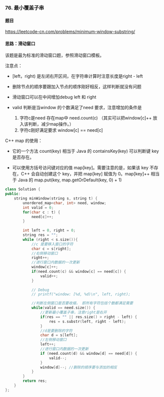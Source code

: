 ### 76. 最小覆盖子串

#### 题目

https://leetcode-cn.com/problems/minimum-window-substring/

#### 思路：滑动窗口

该题是最为标准的滑动窗口题，参照滑动窗口模板。

注意点：

- [left，right) 是左闭右开区间，在字符串计算时注意长度是right - left
- 删除节点的顺序要跟加入节点的顺序刚好相反，这样判断就没有问题
- 滑动窗口可以在中间增加debug left 和 right

- valid 判断是当window 的个数满足了need 要求，注意增加的条件是
    1. 字符c是need 存在map中 need.count(c) （其实可以把window[c]++ 放入该判断，减少map操作。）
    2. 字符c刚好满足要求 window[c] == need[c]


C++ map 的使用：
- 它的一个方法 count(key) 相当于 Java 的 containsKey(key) 可以判断键 key 是否存在。

- 可以使用方括号访问键对应的值 map[key]。需要注意的是，如果该 key 不存在，C++ 会自动创建这个 key，并把 map[key] 赋值为 0。map[key]++ 相当于 Java 的 map.put(key, map.getOrDefault(key, 0) + 1)


```cpp
class Solution {
public:
    string minWindow(string s, string t) {
        unordered_map<char, int> need, window;
        int valid = 0;
        for(char c : t) {
            need[c]++;
        }
        
        int left = 0, right = 0;
        string res = "";
        while (right < s.size()){
            //c 是要移入窗口的字符
            char c = s[right];
            //右侧移动窗口
            right++;
            //进行窗口内数据的一次更新
            window[c]++;
            if(need.count(c) && window[c] == need[c]) {
                valid++;
            }
            
            // Debug
            // printf("window: [%d, %d)\n", left, right);

            //判断左侧窗口是否要收缩， 即所有字符包括个数都满足需要
            while(valid == need.size()) {
                //更新最小覆盖子串，注意right是右开
                if(res == "" || res.size() > right - left) { 
                    res = s.substr(left, right - left);
                }
                //d是要删除的字符
                char d = s[left];
                //左侧移动窗口
                left++;
                //进行窗口内数据的一次更新
                if (need.count(d) && window[d] == need[d]) {
                    valid--;
                }
                window[d]--; //删除的顺序要与添加的相反
            }
        }
        return res;
    }
};

```